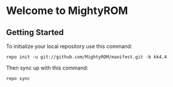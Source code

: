 Welcome to MightyROM
===================


Getting Started
---------------


To initialize your local repository use this command:

	repo init -u git://github.com/MightyROM/manifest.git -b kk4.4

Then sync up with this command:

	repo sync


